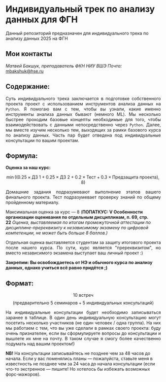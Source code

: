 # Индивидуальный трек по анализу данных для ФГН

Данный репозиторий предназначен для индивидуального трека по анализу данных 2025 на ФГН

## Мои контакты

*Матвей Бакшук, преподаватель ФКН НИУ ВШЭ*
*Почта:* mbakshuk@hse.ru

## **Содержание:**

<p align = 'justify'>Суть индивидуального трека заключается в подготовке собственного проекта проект с использованием инструментов анализа данных на <code>Python</code>. Я помогаю вам с тем, чтобы вы узнали, какие именно инструменты анализа данных бывают (немного ML). Мы несколько быстрее проходим базовые концепты необходимые для того, чтобы взаимодействовать с данными непосредственно через <code>Python</code>. Далее, мы вместе изучим несколько тем, выходящих за рамки базового курса по анализу данных. Часть пар будет отведена под индивидуальные консультации по вашим проектам.</p>

## **Формула:** 

**Оценка за наш курс:**

$$\min((0.25 \times \text{ДЗ 1}+0.25 \times \text{ДЗ 2}+ 0.2 \times \text{Тест} + 0.3 \times \text{Предзащита проекта}), 8)$$

<p align='justify'>Домашние задания подразумевают выполнение этапов вашего финального проекта. Тест подразумевает проверку знаний по общему пройденному материалу.</p> <p>Максимальная оценка за курс — 8 (<b>ПОПАТКУС: V Особенности организации оценивания по отдельным дисциплинам, п. 69, стр. 22</b> <i>Оценка, выставляемая по итогам промежуточной аттестации по дисциплине-пререквизиту к независимому экзамену по цифровой компетенции, не может быть больше 8 баллов.)</i></p> <p align='justify'>Отдельная оценка выставляется студентам за защиту итогового проекта после нашего курса. По сути, курс является "пререквизитом", но вместо независимого экзамена выступает ваш личный проект :)</p>

**Закрепим: Вы освобождаетесь от НЭ и обычного курса по анализу данных, однако учиться всё равно придётся ;)**

## **Формат:**

$$10 \text{ встреч} $$
$$ (\text{предварительно } 5 \text{ семинаров} + 5 \text{ индивидуальных консультаций})$$ 
<p align='justify'>На индивидуальные консультации будет необходимо записываться заранее в таблице. В один день индивидуальную консультацию могут посетить несколько участников (не один человек / одна группа). На них мы работаем с тем, что вы уже сделали в рамках своего проекта: буду очень признателен, если вы сформулируете вопросы до консультации и вышлете их мне на почту. В таком случае я смогу более качественно подумать над вашим проектом!)</p>

**NB!** На консультации записывайтесь не позднее чем за 48 часов до начала. Если у вас поменялись планы — пожалуйста, ставьте меня в известность не позднее чем за 24 часа до начала консультации (если что-то экстренное — пишите! Но хотелось бы избежать возможных форс-мажоров).




